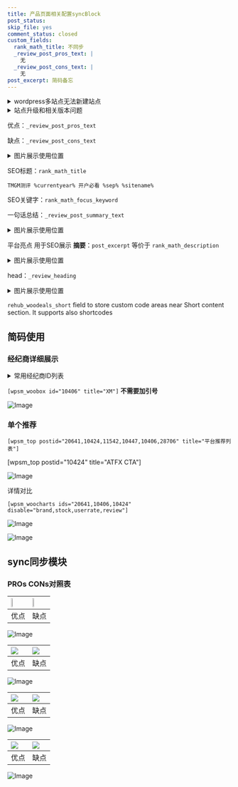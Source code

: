 ```yaml
---
title: 产品页面相关配置syncBlock
post_status: 
skip_file: yes
comment_status: closed
custom_fields:
  rank_math_title: 不同步
  _review_post_pros_text: |
    无
  _review_post_cons_text: |
    无
post_excerpt: 简码备忘
---
```

<details><summary>wordpress多站点无法新建站点</summary>

<li>和报错需要清理cookies一样的原因</li>
<li>wp-config.php里面<code>define( 'SUBDOMAIN_INSTALL', false );//子域名安装</code></li>
<li>新建子站点是用<code>define( 'SUBDOMAIN_INSTALL', true);//子域名安装</code> 完成以后，改成<code>false</code></li>
</details>

<details><summary>站点升级和相关版本问题</summary>

<p>wordpress：5.9.9
woocommerce：7.5.1
出现问题的地方：主题选项里面>><strong>Product layout >>compact style</strong></p>
<p>如何出现没有用过的字段 导致无法保存。先导出配置 然后进行修改，后面再次恢复即可。</p>
<p>出现部分字段无法显示时，需要返回默认布局后，对产品进行保存就好了。</p>
<p></p>
</details>

优点：`_review_post_pros_text`

缺点：`_review_post_cons_text`

<details><summary>图片展示使用位置</summary>

<img src="https://prod-files-secure.s3.us-west-2.amazonaws.com/39ed1227-6d7d-4570-be36-9ccd4a2c4241/f51d3d83-55d4-4bdf-9604-f37ec77ab556/Untitled.png?X-Amz-Algorithm=AWS4-HMAC-SHA256&X-Amz-Content-Sha256=UNSIGNED-PAYLOAD&X-Amz-Credential=ASIAZI2LB4664235KWKP%2F20250728%2Fus-west-2%2Fs3%2Faws4_request&X-Amz-Date=20250728T165521Z&X-Amz-Expires=3600&X-Amz-Security-Token=IQoJb3JpZ2luX2VjEGgaCXVzLXdlc3QtMiJGMEQCIDP9hgVJJvESngQ8KJ2lsTIWW9zAg5IRmMFWaiS%2BJY1vAiBUBTHRJx6QSTZ74essFSw%2BXmY90OzAHgFAPJwzaYefDSqIBAiQ%2F%2F%2F%2F%2F%2F%2F%2F%2F%2F8BEAAaDDYzNzQyMzE4MzgwNSIMC8IcgVmbjpuVFCvDKtwDZfX234dfxIW8Me7wLHI%2B3LLKvk%2BlntcI0KZbo4tWCBdmyQBBwaiDUm%2B5lAU7mkLr%2FFwXx7rti3n5pb4SzLMfm46%2BS6S%2Fl6LGnqFoAnaTUpfDKf6ZrVfGovJdIi3Nr5ZkNTtLdy3AluVAXYSagQJJvGdbgqqiWpbkUr2bglihgQTELcIR4FknbJQ5%2BGLJ4ZI36ZPwHZFfJU9tJ9rv%2FG8udJExdqYfvX6P1Iv1HTEVyzTGMMe%2F3k3nJSUZn6eqGBf7gBcG%2BPTVKbsOGrpSD3IAqskYa6JTJqJrgQQ0lHbYPRTAaMJpV551WiPHEjZuDhD4SChnX%2BDNm7NesVnpHfvP8TJgGVUzLEeNkJvbCcaXYVD0sQZ9HZ9XNLDqzIgAVi50ti71JI9FFLAkD9ZYAZIxtztYJbbd%2Bo6cxwoSVtfXfCvSYvguCqwmlAkcjFiTbs9%2Fi0LhY8sUGUSGR28hkCWfbKxI72PKrUSOsTgP31KTKw%2FcxXjpihwCakoAceehar9S5cZX65E6LkwcPUwYj3wFvDm%2F5dUxK5093gaLMJKBOamPV5XppWJndUl3YssGl%2BcFfuIgYQYtOiAioEn0z31y8RBH%2FHw5%2B79QSIYHa20mBpl5E23LViZ9Vmm0Ig8wramexAY6pgHCk%2BLWMerhWaP9cIULEBoZiABzP4yV1QPr24UTyXvpkKmCnKvz2MLX%2FOPXYZRe52Cy3Dc6xf8tcxmvUCcJLZPK47ce1H699MZFsvHfM8tqLgAWAfo5KJovQPamio0uiA3BulxbwhtwV8cnfP5aihShbr65bsOlBP483bm4oBhE%2B9uUGaw9moxwcrBwZWMxBRAD6%2B%2Bb7UG26K1x5UeqsffduA8Q28%2FA&X-Amz-Signature=86216d8799b64372b7c20c634f7c6eed8bf97057060380c6b143274b3b622f2b&X-Amz-SignedHeaders=host&x-amz-checksum-mode=ENABLED&x-id=GetObject" alt="Image">
</details>

SEO标题：`rank_math_title`

`TMGM测评 %currentyear% 开户必看 %sep% %sitename%`

SEO关键字：`rank_math_focus_keyword`

一句话总结：`_review_post_summary_text`

<details><summary>图片展示使用位置</summary>

<img src="https://prod-files-secure.s3.us-west-2.amazonaws.com/39ed1227-6d7d-4570-be36-9ccd4a2c4241/4b96a922-296c-4f4e-8630-d1c870cbce01/Untitled.png?X-Amz-Algorithm=AWS4-HMAC-SHA256&X-Amz-Content-Sha256=UNSIGNED-PAYLOAD&X-Amz-Credential=ASIAZI2LB466XJ7F2XAE%2F20250728%2Fus-west-2%2Fs3%2Faws4_request&X-Amz-Date=20250728T165522Z&X-Amz-Expires=3600&X-Amz-Security-Token=IQoJb3JpZ2luX2VjEGgaCXVzLXdlc3QtMiJHMEUCIQDMoq%2FSR8mUC5UpTSIcIQ5fGKu%2FuIYZd7TCv48No2fQNgIgNyWsb%2BRlHg0ZaFW4DKAEtwZ9UGvIyDEtwWfUqmubip0qiAQIkf%2F%2F%2F%2F%2F%2F%2F%2F%2F%2FARAAGgw2Mzc0MjMxODM4MDUiDHC%2FxfkNHJRKfaUIACrcA0JRdFI4el%2Byjz2NOSnUHKi4atXR0cN1mET6GBEPjUZ8M6xulNcdyrAdk5N4LCYBrDshDhSaV3hDzOyZiuzDXXSGtXISFW59f%2FP9asv52Objigl8j9k4yfQ0m7cYosSrPV4EW%2BplbAoTm8Da6vht373%2FU0K84Nm37dp%2B2YUmqGG0v6KXR6oyst2OUqTK397ZM8a%2F%2F2noLobD1rnkJwqxYQZT4OAe80snIP8obeo0aUtUjAYbHMEjTClRsQBlJzdH02JSIvQ7mZrHGo6JADCAyN1YglyPyExHnWY6QlK1TfdU9WTNyITL13rgCDJ2YMrQbU8Zw3trzcVz5POcl6ae8zLc79TUmmPK8KFVMB9IeuWLlSo1Ou%2FpVARWVfVag19K7hhzYRg%2BPuavEJ%2FfrSNhUl6qale44U9Ft7aWR%2BR9hFcMHmRlzc3Npc1ghb5a%2FrddXSFuzVMYjEcaFsHfLIWJ9q6lgwT8uE4hZRKQjAbbpY9uKsz%2BqrZoEbnLDv1YQWBAnZnqW%2BgM2Ik5Gl5GIMg7sTE972FJGUbcUrTwW3hQgBTAkaIzN4nlMhXV68LxAgG6D96reRx%2F2At7xdZ6BmGk47oH4TMN27357KsHhi4VwN6D4fqFqzeHKrao6YgrMPeznsQGOqUBiJhgCbMlte7vKIpzKKYcXzwyYD8llyLkAP%2FXQx7AFnq%2Bl9aQduskoON8qW9MnrbwMmTTeppL6t6Q9FGRuEa453PUTgVVY7PPbiE0E8H6gAeNHIxSD13qblrjimGrnrj77MLak4OjV61IU2kMNTJnYolfn69MUnoh6K65moyffiikBoGVRe19xRxPEjom6vy3DlxN0pHqLOGrMlNzyKHme5crrKnM&X-Amz-Signature=70035d6218751d3ba6049f3ed9b0f6b7429edbd6b9c1aecf12b3cdb8b2f76781&X-Amz-SignedHeaders=host&x-amz-checksum-mode=ENABLED&x-id=GetObject" alt="Image">
</details>

平台亮点 用于SEO展示 **摘要**：`post_excerpt`  等价于 `rank_math_description`

<details><summary>图片展示使用位置</summary>

<img src="https://prod-files-secure.s3.us-west-2.amazonaws.com/39ed1227-6d7d-4570-be36-9ccd4a2c4241/1ee11f63-b60a-4dfe-a7a7-d58ff23b5d88/Untitled.png?X-Amz-Algorithm=AWS4-HMAC-SHA256&X-Amz-Content-Sha256=UNSIGNED-PAYLOAD&X-Amz-Credential=ASIAZI2LB466YDSIC7XQ%2F20250728%2Fus-west-2%2Fs3%2Faws4_request&X-Amz-Date=20250728T165522Z&X-Amz-Expires=3600&X-Amz-Security-Token=IQoJb3JpZ2luX2VjEGcaCXVzLXdlc3QtMiJGMEQCIBfqASyH1IBJIJZBZlLf8IvHwWhlag%2F0Z1bxYDb1FvL6AiBvE%2B92j5FNZ6T9A6rHk5fzcLkoSHr4qbMU0J9%2B9m69myqIBAiQ%2F%2F%2F%2F%2F%2F%2F%2F%2F%2F8BEAAaDDYzNzQyMzE4MzgwNSIMIxzKIAlbYz9MUOBwKtwDszZCgir7nR7RuZxYcZ9dCC2NTdffcz4fYIAQEmDGC7LSWGu75%2Ffs1eUntyj6Tn%2BbWG4CvcwoJnmkWudlD90grpmR8SdQwslXOvn3V53x4UGWCIkC%2F1x0krWm1civ9FOYhqw%2FFO2wdMnilFLifs3EPAX1QKHWtVmGNIkPKr9sDLXYoZeHrmYbLhj1GIHeHohrvlz2C3e4hW0plX1LhwdEjKtwL1%2B6TvgymeSA7SOqYcos%2F3uOwQIEN6%2FP4rCJXyUEcC1FlxXrhv5BQ%2FpUQZAhC7nMDDtaLQR%2FXWzfoDWldtSoGxzNhg4kdOgzdjtey5Y3SX3zhEE3J%2BnN%2FZ6dbOMOvMRdFtNlHIz1%2BBEmtX8r5KFVH9aFqPCqy3IUqg3TthPS0oeitVe%2Bx92Shgigi4LU4oi5NzWi4Bscuvrtxd7qmErz1IMyeCyIpktzYnODKFCm%2F%2FowT%2FUitq%2FXjraHlrSI8HBshL3CKJSIuYEeukjzxp8A7Ut%2BIYjG%2F3tG1hklYe8CqX2S2k0Rz0JQo8Q40cQGb1E%2FZGTv7LiNmCa1dQr7NfUio6AB7ka6zLkNsRu1e6NXy3I2RLsF83bFP5n1Je6SQW0t1sgQ8wHDmSvH4G59d6Fxm6uwnMMu6t8FJ5YwiqmexAY6pgFZRmjQvViA5VUcyLF13A1LZMiB2lzr5OvkPHlB5GfCJGBM6zJ6UAvh0oPt6%2BkzxniGJRXqBDOhB6bKHGQDf0P2%2BGagND0k9l%2BPep3kBEco%2B5Gbh1ACsRrwItrhcqYq%2FO2qYofaD%2FKORGt02BkFwFs6VpMlb7XJVLMTSkHVuv5h0VnEUB7qnUGkdxQrKT4YekMog%2FuTJPP74PLX2rYoxkBzvb14s%2Buq&X-Amz-Signature=08a8d752014fcf2223130d6db53edab986a4f4cd8bcb09c1e9898eeb5d1f0e95&X-Amz-SignedHeaders=host&x-amz-checksum-mode=ENABLED&x-id=GetObject" alt="Image">
<img src="https://prod-files-secure.s3.us-west-2.amazonaws.com/39ed1227-6d7d-4570-be36-9ccd4a2c4241/ad4118b5-78d8-4fbe-801e-3b29b5d99c01/Untitled.png?X-Amz-Algorithm=AWS4-HMAC-SHA256&X-Amz-Content-Sha256=UNSIGNED-PAYLOAD&X-Amz-Credential=ASIAZI2LB466YDSIC7XQ%2F20250728%2Fus-west-2%2Fs3%2Faws4_request&X-Amz-Date=20250728T165522Z&X-Amz-Expires=3600&X-Amz-Security-Token=IQoJb3JpZ2luX2VjEGcaCXVzLXdlc3QtMiJGMEQCIBfqASyH1IBJIJZBZlLf8IvHwWhlag%2F0Z1bxYDb1FvL6AiBvE%2B92j5FNZ6T9A6rHk5fzcLkoSHr4qbMU0J9%2B9m69myqIBAiQ%2F%2F%2F%2F%2F%2F%2F%2F%2F%2F8BEAAaDDYzNzQyMzE4MzgwNSIMIxzKIAlbYz9MUOBwKtwDszZCgir7nR7RuZxYcZ9dCC2NTdffcz4fYIAQEmDGC7LSWGu75%2Ffs1eUntyj6Tn%2BbWG4CvcwoJnmkWudlD90grpmR8SdQwslXOvn3V53x4UGWCIkC%2F1x0krWm1civ9FOYhqw%2FFO2wdMnilFLifs3EPAX1QKHWtVmGNIkPKr9sDLXYoZeHrmYbLhj1GIHeHohrvlz2C3e4hW0plX1LhwdEjKtwL1%2B6TvgymeSA7SOqYcos%2F3uOwQIEN6%2FP4rCJXyUEcC1FlxXrhv5BQ%2FpUQZAhC7nMDDtaLQR%2FXWzfoDWldtSoGxzNhg4kdOgzdjtey5Y3SX3zhEE3J%2BnN%2FZ6dbOMOvMRdFtNlHIz1%2BBEmtX8r5KFVH9aFqPCqy3IUqg3TthPS0oeitVe%2Bx92Shgigi4LU4oi5NzWi4Bscuvrtxd7qmErz1IMyeCyIpktzYnODKFCm%2F%2FowT%2FUitq%2FXjraHlrSI8HBshL3CKJSIuYEeukjzxp8A7Ut%2BIYjG%2F3tG1hklYe8CqX2S2k0Rz0JQo8Q40cQGb1E%2FZGTv7LiNmCa1dQr7NfUio6AB7ka6zLkNsRu1e6NXy3I2RLsF83bFP5n1Je6SQW0t1sgQ8wHDmSvH4G59d6Fxm6uwnMMu6t8FJ5YwiqmexAY6pgFZRmjQvViA5VUcyLF13A1LZMiB2lzr5OvkPHlB5GfCJGBM6zJ6UAvh0oPt6%2BkzxniGJRXqBDOhB6bKHGQDf0P2%2BGagND0k9l%2BPep3kBEco%2B5Gbh1ACsRrwItrhcqYq%2FO2qYofaD%2FKORGt02BkFwFs6VpMlb7XJVLMTSkHVuv5h0VnEUB7qnUGkdxQrKT4YekMog%2FuTJPP74PLX2rYoxkBzvb14s%2Buq&X-Amz-Signature=5423d2d71ed8286ada6b63b22c4a91482c44731e6d9c321c83951023ebb114ee&X-Amz-SignedHeaders=host&x-amz-checksum-mode=ENABLED&x-id=GetObject" alt="Image">
<img src="https://prod-files-secure.s3.us-west-2.amazonaws.com/39ed1227-6d7d-4570-be36-9ccd4a2c4241/a38cf7c9-a79c-4b64-9e94-13589fe0758b/Untitled.png?X-Amz-Algorithm=AWS4-HMAC-SHA256&X-Amz-Content-Sha256=UNSIGNED-PAYLOAD&X-Amz-Credential=ASIAZI2LB466YDSIC7XQ%2F20250728%2Fus-west-2%2Fs3%2Faws4_request&X-Amz-Date=20250728T165522Z&X-Amz-Expires=3600&X-Amz-Security-Token=IQoJb3JpZ2luX2VjEGcaCXVzLXdlc3QtMiJGMEQCIBfqASyH1IBJIJZBZlLf8IvHwWhlag%2F0Z1bxYDb1FvL6AiBvE%2B92j5FNZ6T9A6rHk5fzcLkoSHr4qbMU0J9%2B9m69myqIBAiQ%2F%2F%2F%2F%2F%2F%2F%2F%2F%2F8BEAAaDDYzNzQyMzE4MzgwNSIMIxzKIAlbYz9MUOBwKtwDszZCgir7nR7RuZxYcZ9dCC2NTdffcz4fYIAQEmDGC7LSWGu75%2Ffs1eUntyj6Tn%2BbWG4CvcwoJnmkWudlD90grpmR8SdQwslXOvn3V53x4UGWCIkC%2F1x0krWm1civ9FOYhqw%2FFO2wdMnilFLifs3EPAX1QKHWtVmGNIkPKr9sDLXYoZeHrmYbLhj1GIHeHohrvlz2C3e4hW0plX1LhwdEjKtwL1%2B6TvgymeSA7SOqYcos%2F3uOwQIEN6%2FP4rCJXyUEcC1FlxXrhv5BQ%2FpUQZAhC7nMDDtaLQR%2FXWzfoDWldtSoGxzNhg4kdOgzdjtey5Y3SX3zhEE3J%2BnN%2FZ6dbOMOvMRdFtNlHIz1%2BBEmtX8r5KFVH9aFqPCqy3IUqg3TthPS0oeitVe%2Bx92Shgigi4LU4oi5NzWi4Bscuvrtxd7qmErz1IMyeCyIpktzYnODKFCm%2F%2FowT%2FUitq%2FXjraHlrSI8HBshL3CKJSIuYEeukjzxp8A7Ut%2BIYjG%2F3tG1hklYe8CqX2S2k0Rz0JQo8Q40cQGb1E%2FZGTv7LiNmCa1dQr7NfUio6AB7ka6zLkNsRu1e6NXy3I2RLsF83bFP5n1Je6SQW0t1sgQ8wHDmSvH4G59d6Fxm6uwnMMu6t8FJ5YwiqmexAY6pgFZRmjQvViA5VUcyLF13A1LZMiB2lzr5OvkPHlB5GfCJGBM6zJ6UAvh0oPt6%2BkzxniGJRXqBDOhB6bKHGQDf0P2%2BGagND0k9l%2BPep3kBEco%2B5Gbh1ACsRrwItrhcqYq%2FO2qYofaD%2FKORGt02BkFwFs6VpMlb7XJVLMTSkHVuv5h0VnEUB7qnUGkdxQrKT4YekMog%2FuTJPP74PLX2rYoxkBzvb14s%2Buq&X-Amz-Signature=af9559a51c2cf87577c178bd02c67f2447c0d74abda30557fdb2b8abf47ce380&X-Amz-SignedHeaders=host&x-amz-checksum-mode=ENABLED&x-id=GetObject" alt="Image">
<img src="https://prod-files-secure.s3.us-west-2.amazonaws.com/39ed1227-6d7d-4570-be36-9ccd4a2c4241/7da6fc1e-d2ac-42ae-8c75-cb5749aa18f6/Untitled.png?X-Amz-Algorithm=AWS4-HMAC-SHA256&X-Amz-Content-Sha256=UNSIGNED-PAYLOAD&X-Amz-Credential=ASIAZI2LB466YDSIC7XQ%2F20250728%2Fus-west-2%2Fs3%2Faws4_request&X-Amz-Date=20250728T165522Z&X-Amz-Expires=3600&X-Amz-Security-Token=IQoJb3JpZ2luX2VjEGcaCXVzLXdlc3QtMiJGMEQCIBfqASyH1IBJIJZBZlLf8IvHwWhlag%2F0Z1bxYDb1FvL6AiBvE%2B92j5FNZ6T9A6rHk5fzcLkoSHr4qbMU0J9%2B9m69myqIBAiQ%2F%2F%2F%2F%2F%2F%2F%2F%2F%2F8BEAAaDDYzNzQyMzE4MzgwNSIMIxzKIAlbYz9MUOBwKtwDszZCgir7nR7RuZxYcZ9dCC2NTdffcz4fYIAQEmDGC7LSWGu75%2Ffs1eUntyj6Tn%2BbWG4CvcwoJnmkWudlD90grpmR8SdQwslXOvn3V53x4UGWCIkC%2F1x0krWm1civ9FOYhqw%2FFO2wdMnilFLifs3EPAX1QKHWtVmGNIkPKr9sDLXYoZeHrmYbLhj1GIHeHohrvlz2C3e4hW0plX1LhwdEjKtwL1%2B6TvgymeSA7SOqYcos%2F3uOwQIEN6%2FP4rCJXyUEcC1FlxXrhv5BQ%2FpUQZAhC7nMDDtaLQR%2FXWzfoDWldtSoGxzNhg4kdOgzdjtey5Y3SX3zhEE3J%2BnN%2FZ6dbOMOvMRdFtNlHIz1%2BBEmtX8r5KFVH9aFqPCqy3IUqg3TthPS0oeitVe%2Bx92Shgigi4LU4oi5NzWi4Bscuvrtxd7qmErz1IMyeCyIpktzYnODKFCm%2F%2FowT%2FUitq%2FXjraHlrSI8HBshL3CKJSIuYEeukjzxp8A7Ut%2BIYjG%2F3tG1hklYe8CqX2S2k0Rz0JQo8Q40cQGb1E%2FZGTv7LiNmCa1dQr7NfUio6AB7ka6zLkNsRu1e6NXy3I2RLsF83bFP5n1Je6SQW0t1sgQ8wHDmSvH4G59d6Fxm6uwnMMu6t8FJ5YwiqmexAY6pgFZRmjQvViA5VUcyLF13A1LZMiB2lzr5OvkPHlB5GfCJGBM6zJ6UAvh0oPt6%2BkzxniGJRXqBDOhB6bKHGQDf0P2%2BGagND0k9l%2BPep3kBEco%2B5Gbh1ACsRrwItrhcqYq%2FO2qYofaD%2FKORGt02BkFwFs6VpMlb7XJVLMTSkHVuv5h0VnEUB7qnUGkdxQrKT4YekMog%2FuTJPP74PLX2rYoxkBzvb14s%2Buq&X-Amz-Signature=923cfb3882d7a73733c099a317a5c29919164d23cdbeaf5f1cf68929c698de5f&X-Amz-SignedHeaders=host&x-amz-checksum-mode=ENABLED&x-id=GetObject" alt="Image">
<img src="https://prod-files-secure.s3.us-west-2.amazonaws.com/39ed1227-6d7d-4570-be36-9ccd4a2c4241/7e97f40a-eaee-47f5-b2f9-475f96808fa7/Untitled.png?X-Amz-Algorithm=AWS4-HMAC-SHA256&X-Amz-Content-Sha256=UNSIGNED-PAYLOAD&X-Amz-Credential=ASIAZI2LB466YDSIC7XQ%2F20250728%2Fus-west-2%2Fs3%2Faws4_request&X-Amz-Date=20250728T165522Z&X-Amz-Expires=3600&X-Amz-Security-Token=IQoJb3JpZ2luX2VjEGcaCXVzLXdlc3QtMiJGMEQCIBfqASyH1IBJIJZBZlLf8IvHwWhlag%2F0Z1bxYDb1FvL6AiBvE%2B92j5FNZ6T9A6rHk5fzcLkoSHr4qbMU0J9%2B9m69myqIBAiQ%2F%2F%2F%2F%2F%2F%2F%2F%2F%2F8BEAAaDDYzNzQyMzE4MzgwNSIMIxzKIAlbYz9MUOBwKtwDszZCgir7nR7RuZxYcZ9dCC2NTdffcz4fYIAQEmDGC7LSWGu75%2Ffs1eUntyj6Tn%2BbWG4CvcwoJnmkWudlD90grpmR8SdQwslXOvn3V53x4UGWCIkC%2F1x0krWm1civ9FOYhqw%2FFO2wdMnilFLifs3EPAX1QKHWtVmGNIkPKr9sDLXYoZeHrmYbLhj1GIHeHohrvlz2C3e4hW0plX1LhwdEjKtwL1%2B6TvgymeSA7SOqYcos%2F3uOwQIEN6%2FP4rCJXyUEcC1FlxXrhv5BQ%2FpUQZAhC7nMDDtaLQR%2FXWzfoDWldtSoGxzNhg4kdOgzdjtey5Y3SX3zhEE3J%2BnN%2FZ6dbOMOvMRdFtNlHIz1%2BBEmtX8r5KFVH9aFqPCqy3IUqg3TthPS0oeitVe%2Bx92Shgigi4LU4oi5NzWi4Bscuvrtxd7qmErz1IMyeCyIpktzYnODKFCm%2F%2FowT%2FUitq%2FXjraHlrSI8HBshL3CKJSIuYEeukjzxp8A7Ut%2BIYjG%2F3tG1hklYe8CqX2S2k0Rz0JQo8Q40cQGb1E%2FZGTv7LiNmCa1dQr7NfUio6AB7ka6zLkNsRu1e6NXy3I2RLsF83bFP5n1Je6SQW0t1sgQ8wHDmSvH4G59d6Fxm6uwnMMu6t8FJ5YwiqmexAY6pgFZRmjQvViA5VUcyLF13A1LZMiB2lzr5OvkPHlB5GfCJGBM6zJ6UAvh0oPt6%2BkzxniGJRXqBDOhB6bKHGQDf0P2%2BGagND0k9l%2BPep3kBEco%2B5Gbh1ACsRrwItrhcqYq%2FO2qYofaD%2FKORGt02BkFwFs6VpMlb7XJVLMTSkHVuv5h0VnEUB7qnUGkdxQrKT4YekMog%2FuTJPP74PLX2rYoxkBzvb14s%2Buq&X-Amz-Signature=4676c6c853535564e8deef9ab9d07153bf21db6de243bebea8a2424c8a5fd666&X-Amz-SignedHeaders=host&x-amz-checksum-mode=ENABLED&x-id=GetObject" alt="Image">
</details>

head：`_review_heading`

<details><summary>图片展示使用位置</summary>

<img src="https://prod-files-secure.s3.us-west-2.amazonaws.com/39ed1227-6d7d-4570-be36-9ccd4a2c4241/3a4650ad-9887-415c-889a-edd51fa54f27/Untitled.png?X-Amz-Algorithm=AWS4-HMAC-SHA256&X-Amz-Content-Sha256=UNSIGNED-PAYLOAD&X-Amz-Credential=ASIAZI2LB466QF5MAVW4%2F20250728%2Fus-west-2%2Fs3%2Faws4_request&X-Amz-Date=20250728T165522Z&X-Amz-Expires=3600&X-Amz-Security-Token=IQoJb3JpZ2luX2VjEGgaCXVzLXdlc3QtMiJHMEUCIQC%2BvL7NazjY3lPFHwAkB6vlZsJsAj7WOfDFPHlKvoo75wIgVbTwXEV0d%2Bn%2FQc%2FKc4zwmPan82cG9bw%2FhctjEkynkfwqiAQIkf%2F%2F%2F%2F%2F%2F%2F%2F%2F%2FARAAGgw2Mzc0MjMxODM4MDUiDKgOk2VdYajT8CxHFircAyG3uDUShj7K4TGGPxhyU4WydRXihP5BfC0zrYWz3dTzSK3HRd29Ba46wF5YtBmI7rhEmJywgHqtrT18UD9dNPoyI6zxhbiRxaGzowDljh9SSUjvE64OaxupVDZDzXWAReEHhOJiZ%2BeHd57uGgfXK5xwydhvE5wRGFEApy1Nhb2sExpBzsE8uTeus0lLGa4QrREdRnana2q%2BpPAb5PQnCDIVTmA1PDio%2BMPgRVvo%2F%2BI2oKecxGEIPOkyJxfnY4gCUGBux9UPV4zXlEJWxdJYtYginPpl1XPr23kHTFfc4tArHSrouj38tTmWYILuqkcbrCVGdZi6qFX33NwEI37Sq3JlM%2F0CvWZjf6nfPDdiRzkbdhXC9Swi4MzOTp8hoaKRjhtHvC%2BqS4VBJUCfG43VWS7oapcy9DNp82%2BpLh4Pi667EWN9fJx%2BkutGtmfSIsiUWTIC9uuSv%2B0E55R4vuaPMMlP%2B%2FgQIXCzzzachSjkzlWXtdnncesl%2FXManwlp3TIks7w96eFnV4gmePCUhfnl80Zz1qKLVHfezf%2FAXBmUHv%2FoA%2BGJai4N2h8PUDRieOaRuQE%2BnZ1eu5ZAdoPGgiqYwoofqL%2Bks%2BTxgJcy5odJzMe7R174vOm1ralMbMi%2BMIS5nsQGOqUB%2BYbdd98XoxAS6S%2B%2FPHpLaXJnIC3Qa4XdtZE%2BUgXD7%2BbsulwGaBUWVV3wj9uzUa3hlh9GUZGt%2FXSZFqOd01IOJITr2ctROK2RRmSB7loIZdPzunJv0TPCu0aO%2BEYe%2Bu5tIPplw%2F5o3RmzWTm73o9mwt52tlJ8eW9zVhfPxMuqA7qLEAPwUwJtA%2Bdw%2FrPQpWWOC3%2BiR8ctXi1eZg2Nt6Y4pg7kLAWW&X-Amz-Signature=abc3a82ffd9c912f4dcde1fe510afd72fa24b012ae692139898492ed0a79b0da&X-Amz-SignedHeaders=host&x-amz-checksum-mode=ENABLED&x-id=GetObject" alt="Image">
</details>

`rehub_woodeals_short`	field to store custom code areas near Short content section. It supports also shortcodes



## 简码使用

### 经纪商详细展示

<details><summary>常用经纪商ID列表</summary>

<pre><code class="php">嘉盛 ===> 20641  [wpsm_woobox id="20641" title="嘉盛"]
易信easymarkets ===> 11542  [wpsm_woobox id="11542" title="易信easymarkets"]
ATFX外汇 ===> 10424  [wpsm_woobox id="10424" title="ATFX"]
XM ===> 10406  [wpsm_woobox id="10406" title="XM"]
TMGM ===> 29622  [wpsm_woobox id="29622" title="TMGM"]
HYCM ===> 10447  [wpsm_woobox id="10447" title="HYCM"]
fpmarkets澳福外汇 ===> 20639  [wpsm_woobox id="20639" title="fpmarkets澳福外汇"]</code></pre>
</details>

`[wpsm_woobox id="10406" title="XM"]` **不需要加引号**

![Image](https://prod-files-secure.s3.us-west-2.amazonaws.com/39ed1227-6d7d-4570-be36-9ccd4a2c4241/4f898f9d-0fa7-4e43-acd3-ac6bc7be575a/Untitled.png?X-Amz-Algorithm=AWS4-HMAC-SHA256&X-Amz-Content-Sha256=UNSIGNED-PAYLOAD&X-Amz-Credential=ASIAZI2LB4665TGOU5K2%2F20250728%2Fus-west-2%2Fs3%2Faws4_request&X-Amz-Date=20250728T165520Z&X-Amz-Expires=3600&X-Amz-Security-Token=IQoJb3JpZ2luX2VjEGcaCXVzLXdlc3QtMiJHMEUCIGGpCHzyXyB4IBuHYYYNzTOeEHHvUsB5nqjfcnRZMJySAiEAoOaSPU2RlLDzPeeJMdgRHaQV1VXql86m4rzbHtEi26wqiAQIkP%2F%2F%2F%2F%2F%2F%2F%2F%2F%2FARAAGgw2Mzc0MjMxODM4MDUiDCIAHVVuTtUEgKRglyrcAxp%2FtRi%2B00BvSsxwGrsr%2FwDSV5xGg4lLf4bT%2FaNVC2dCeVtbX8y2L4YQAuaYVoZbu2d7U0W5YXKs9VJfS2utMHmE8HwdzclAYDDxU5sfO5KCUo0aMsmafjm11Mgy2kwwp7rB0SIUZu0LrzuwOvIGmE%2FEDuvTW5oiyL4zBf4leP2CFbGMb8JNTQqyxPNhVmZIuXnUXIrybXA6oTJdA0M6aBJ7q3LEmWc5LK%2BpWNUzoniFoiInxDHfZPUw6W%2BubXoUBdYyYRWKSkMc%2FqG1YKnhQJpJP7ZYaNN6Oap4m5feFOgYyiZey%2FOVIGCHoIQKxZvaZPlEzt1iIMAJXmBlCR9DqRuJ5T3HTiWtG2QfNo5jGxXIufPMGAAwAO9UMZ%2BbbU%2FGxVETRjK0qi5JjBitr8%2FUSjSD4QE3OBZq52ntp4kw3%2BYF0o5ps7t8bQZhA39l6X0yEK1zPeVtUJ%2FqGL0Wg2G9rj2ePe0H%2BeCknOtFf%2Fj7dl%2BgzZcufh8v%2BuUfb7ovDtlQED0u9jiJ%2FRTeli3tOchAYDioh4lkDQnhv86zct5souBUMHUik%2FJHObg%2BeA8l0%2BOpa6eZvir5BZAVgaZyLeIr%2FoLWsuV6xAQY6%2FtqwVxnQo%2FpPujX8JDJQIqIPfYTMImpnsQGOqUBIAgUpO9gb9ffhFXRKmzj8RSMS5C7PEAn%2FM38M2yjZlw6s9eOU3a57T4vRUcExt80K0rI%2BEI4Kc2FnnFOsWpJnWbQ7NxSGaAeogzzeCdPtTHNs9xmKE%2FIikp3nl1ar1htGEaj3%2BonY3XRJqfpkSyLd%2B9ZvgA%2BfMtlxOV7lfzZHfH4%2ByUZKOLL%2BlciF%2F%2B0%2B8ix4PSter6TsKXT7LeQIuG%2F%2F7m7eUSP&X-Amz-Signature=774848a05fa614374e35b2c322d18c7724a5806ee3a2ff51f1d00ef370b4e41d&X-Amz-SignedHeaders=host&x-amz-checksum-mode=ENABLED&x-id=GetObject)

### 单个推荐
`[wpsm_top postid="20641,10424,11542,10447,10406,28706" title="平台推荐列表"]`

[wpsm_top postid="10424" title="ATFX CTA"]

![Image](https://prod-files-secure.s3.us-west-2.amazonaws.com/39ed1227-6d7d-4570-be36-9ccd4a2c4241/5ac620dc-51a8-48b6-b55d-91f47299193c/Untitled.png?X-Amz-Algorithm=AWS4-HMAC-SHA256&X-Amz-Content-Sha256=UNSIGNED-PAYLOAD&X-Amz-Credential=ASIAZI2LB4665TGOU5K2%2F20250728%2Fus-west-2%2Fs3%2Faws4_request&X-Amz-Date=20250728T165520Z&X-Amz-Expires=3600&X-Amz-Security-Token=IQoJb3JpZ2luX2VjEGcaCXVzLXdlc3QtMiJHMEUCIGGpCHzyXyB4IBuHYYYNzTOeEHHvUsB5nqjfcnRZMJySAiEAoOaSPU2RlLDzPeeJMdgRHaQV1VXql86m4rzbHtEi26wqiAQIkP%2F%2F%2F%2F%2F%2F%2F%2F%2F%2FARAAGgw2Mzc0MjMxODM4MDUiDCIAHVVuTtUEgKRglyrcAxp%2FtRi%2B00BvSsxwGrsr%2FwDSV5xGg4lLf4bT%2FaNVC2dCeVtbX8y2L4YQAuaYVoZbu2d7U0W5YXKs9VJfS2utMHmE8HwdzclAYDDxU5sfO5KCUo0aMsmafjm11Mgy2kwwp7rB0SIUZu0LrzuwOvIGmE%2FEDuvTW5oiyL4zBf4leP2CFbGMb8JNTQqyxPNhVmZIuXnUXIrybXA6oTJdA0M6aBJ7q3LEmWc5LK%2BpWNUzoniFoiInxDHfZPUw6W%2BubXoUBdYyYRWKSkMc%2FqG1YKnhQJpJP7ZYaNN6Oap4m5feFOgYyiZey%2FOVIGCHoIQKxZvaZPlEzt1iIMAJXmBlCR9DqRuJ5T3HTiWtG2QfNo5jGxXIufPMGAAwAO9UMZ%2BbbU%2FGxVETRjK0qi5JjBitr8%2FUSjSD4QE3OBZq52ntp4kw3%2BYF0o5ps7t8bQZhA39l6X0yEK1zPeVtUJ%2FqGL0Wg2G9rj2ePe0H%2BeCknOtFf%2Fj7dl%2BgzZcufh8v%2BuUfb7ovDtlQED0u9jiJ%2FRTeli3tOchAYDioh4lkDQnhv86zct5souBUMHUik%2FJHObg%2BeA8l0%2BOpa6eZvir5BZAVgaZyLeIr%2FoLWsuV6xAQY6%2FtqwVxnQo%2FpPujX8JDJQIqIPfYTMImpnsQGOqUBIAgUpO9gb9ffhFXRKmzj8RSMS5C7PEAn%2FM38M2yjZlw6s9eOU3a57T4vRUcExt80K0rI%2BEI4Kc2FnnFOsWpJnWbQ7NxSGaAeogzzeCdPtTHNs9xmKE%2FIikp3nl1ar1htGEaj3%2BonY3XRJqfpkSyLd%2B9ZvgA%2BfMtlxOV7lfzZHfH4%2ByUZKOLL%2BlciF%2F%2B0%2B8ix4PSter6TsKXT7LeQIuG%2F%2F7m7eUSP&X-Amz-Signature=97475f96e27f57ba9199ee1f846aebc34d495cbd26e0c29ef8e35a71db4baf99&X-Amz-SignedHeaders=host&x-amz-checksum-mode=ENABLED&x-id=GetObject)

详情对比

`[wpsm_woocharts ids="20641,10406,10424" disable="brand,stock,userrate,review"]`

![Image](https://prod-files-secure.s3.us-west-2.amazonaws.com/39ed1227-6d7d-4570-be36-9ccd4a2c4241/bf3ba45f-b9f3-4295-8aef-b4a495fd25f4/Untitled.png?X-Amz-Algorithm=AWS4-HMAC-SHA256&X-Amz-Content-Sha256=UNSIGNED-PAYLOAD&X-Amz-Credential=ASIAZI2LB4665TGOU5K2%2F20250728%2Fus-west-2%2Fs3%2Faws4_request&X-Amz-Date=20250728T165520Z&X-Amz-Expires=3600&X-Amz-Security-Token=IQoJb3JpZ2luX2VjEGcaCXVzLXdlc3QtMiJHMEUCIGGpCHzyXyB4IBuHYYYNzTOeEHHvUsB5nqjfcnRZMJySAiEAoOaSPU2RlLDzPeeJMdgRHaQV1VXql86m4rzbHtEi26wqiAQIkP%2F%2F%2F%2F%2F%2F%2F%2F%2F%2FARAAGgw2Mzc0MjMxODM4MDUiDCIAHVVuTtUEgKRglyrcAxp%2FtRi%2B00BvSsxwGrsr%2FwDSV5xGg4lLf4bT%2FaNVC2dCeVtbX8y2L4YQAuaYVoZbu2d7U0W5YXKs9VJfS2utMHmE8HwdzclAYDDxU5sfO5KCUo0aMsmafjm11Mgy2kwwp7rB0SIUZu0LrzuwOvIGmE%2FEDuvTW5oiyL4zBf4leP2CFbGMb8JNTQqyxPNhVmZIuXnUXIrybXA6oTJdA0M6aBJ7q3LEmWc5LK%2BpWNUzoniFoiInxDHfZPUw6W%2BubXoUBdYyYRWKSkMc%2FqG1YKnhQJpJP7ZYaNN6Oap4m5feFOgYyiZey%2FOVIGCHoIQKxZvaZPlEzt1iIMAJXmBlCR9DqRuJ5T3HTiWtG2QfNo5jGxXIufPMGAAwAO9UMZ%2BbbU%2FGxVETRjK0qi5JjBitr8%2FUSjSD4QE3OBZq52ntp4kw3%2BYF0o5ps7t8bQZhA39l6X0yEK1zPeVtUJ%2FqGL0Wg2G9rj2ePe0H%2BeCknOtFf%2Fj7dl%2BgzZcufh8v%2BuUfb7ovDtlQED0u9jiJ%2FRTeli3tOchAYDioh4lkDQnhv86zct5souBUMHUik%2FJHObg%2BeA8l0%2BOpa6eZvir5BZAVgaZyLeIr%2FoLWsuV6xAQY6%2FtqwVxnQo%2FpPujX8JDJQIqIPfYTMImpnsQGOqUBIAgUpO9gb9ffhFXRKmzj8RSMS5C7PEAn%2FM38M2yjZlw6s9eOU3a57T4vRUcExt80K0rI%2BEI4Kc2FnnFOsWpJnWbQ7NxSGaAeogzzeCdPtTHNs9xmKE%2FIikp3nl1ar1htGEaj3%2BonY3XRJqfpkSyLd%2B9ZvgA%2BfMtlxOV7lfzZHfH4%2ByUZKOLL%2BlciF%2F%2B0%2B8ix4PSter6TsKXT7LeQIuG%2F%2F7m7eUSP&X-Amz-Signature=3a11466b8e6f394e3134f76960a30f5a193299e7254a41deb3b58a19555cf80c&X-Amz-SignedHeaders=host&x-amz-checksum-mode=ENABLED&x-id=GetObject)

![Image](https://prod-files-secure.s3.us-west-2.amazonaws.com/39ed1227-6d7d-4570-be36-9ccd4a2c4241/30bc56ef-f383-4b48-9768-2ebc9e436ec0/Untitled.png?X-Amz-Algorithm=AWS4-HMAC-SHA256&X-Amz-Content-Sha256=UNSIGNED-PAYLOAD&X-Amz-Credential=ASIAZI2LB4665TGOU5K2%2F20250728%2Fus-west-2%2Fs3%2Faws4_request&X-Amz-Date=20250728T165520Z&X-Amz-Expires=3600&X-Amz-Security-Token=IQoJb3JpZ2luX2VjEGcaCXVzLXdlc3QtMiJHMEUCIGGpCHzyXyB4IBuHYYYNzTOeEHHvUsB5nqjfcnRZMJySAiEAoOaSPU2RlLDzPeeJMdgRHaQV1VXql86m4rzbHtEi26wqiAQIkP%2F%2F%2F%2F%2F%2F%2F%2F%2F%2FARAAGgw2Mzc0MjMxODM4MDUiDCIAHVVuTtUEgKRglyrcAxp%2FtRi%2B00BvSsxwGrsr%2FwDSV5xGg4lLf4bT%2FaNVC2dCeVtbX8y2L4YQAuaYVoZbu2d7U0W5YXKs9VJfS2utMHmE8HwdzclAYDDxU5sfO5KCUo0aMsmafjm11Mgy2kwwp7rB0SIUZu0LrzuwOvIGmE%2FEDuvTW5oiyL4zBf4leP2CFbGMb8JNTQqyxPNhVmZIuXnUXIrybXA6oTJdA0M6aBJ7q3LEmWc5LK%2BpWNUzoniFoiInxDHfZPUw6W%2BubXoUBdYyYRWKSkMc%2FqG1YKnhQJpJP7ZYaNN6Oap4m5feFOgYyiZey%2FOVIGCHoIQKxZvaZPlEzt1iIMAJXmBlCR9DqRuJ5T3HTiWtG2QfNo5jGxXIufPMGAAwAO9UMZ%2BbbU%2FGxVETRjK0qi5JjBitr8%2FUSjSD4QE3OBZq52ntp4kw3%2BYF0o5ps7t8bQZhA39l6X0yEK1zPeVtUJ%2FqGL0Wg2G9rj2ePe0H%2BeCknOtFf%2Fj7dl%2BgzZcufh8v%2BuUfb7ovDtlQED0u9jiJ%2FRTeli3tOchAYDioh4lkDQnhv86zct5souBUMHUik%2FJHObg%2BeA8l0%2BOpa6eZvir5BZAVgaZyLeIr%2FoLWsuV6xAQY6%2FtqwVxnQo%2FpPujX8JDJQIqIPfYTMImpnsQGOqUBIAgUpO9gb9ffhFXRKmzj8RSMS5C7PEAn%2FM38M2yjZlw6s9eOU3a57T4vRUcExt80K0rI%2BEI4Kc2FnnFOsWpJnWbQ7NxSGaAeogzzeCdPtTHNs9xmKE%2FIikp3nl1ar1htGEaj3%2BonY3XRJqfpkSyLd%2B9ZvgA%2BfMtlxOV7lfzZHfH4%2ByUZKOLL%2BlciF%2F%2B0%2B8ix4PSter6TsKXT7LeQIuG%2F%2F7m7eUSP&X-Amz-Signature=e119d41cade8b8c94e1785407b9e37d9a2c0a4404992c04638d712ff44af4165&X-Amz-SignedHeaders=host&x-amz-checksum-mode=ENABLED&x-id=GetObject)

## sync同步模块

### PROs CONs对照表

| <img src="https://cdn.ifttt.fun/gh/jarlin8/OSS@main/icons/customize/pros.svg" height="auto" width="37.3%"> | <img src="https://cdn.ifttt.fun/gh/jarlin8/OSS@main/icons/customize/cons.svg" height="auto" width="28.8%"> |
| :--- | :--- |
| 优点 | 缺点 |

![Image](https://prod-files-secure.s3.us-west-2.amazonaws.com/39ed1227-6d7d-4570-be36-9ccd4a2c4241/8742b755-dfb5-4004-9a5f-d6e561664bd8/Untitled.png?X-Amz-Algorithm=AWS4-HMAC-SHA256&X-Amz-Content-Sha256=UNSIGNED-PAYLOAD&X-Amz-Credential=ASIAZI2LB4665TGOU5K2%2F20250728%2Fus-west-2%2Fs3%2Faws4_request&X-Amz-Date=20250728T165520Z&X-Amz-Expires=3600&X-Amz-Security-Token=IQoJb3JpZ2luX2VjEGcaCXVzLXdlc3QtMiJHMEUCIGGpCHzyXyB4IBuHYYYNzTOeEHHvUsB5nqjfcnRZMJySAiEAoOaSPU2RlLDzPeeJMdgRHaQV1VXql86m4rzbHtEi26wqiAQIkP%2F%2F%2F%2F%2F%2F%2F%2F%2F%2FARAAGgw2Mzc0MjMxODM4MDUiDCIAHVVuTtUEgKRglyrcAxp%2FtRi%2B00BvSsxwGrsr%2FwDSV5xGg4lLf4bT%2FaNVC2dCeVtbX8y2L4YQAuaYVoZbu2d7U0W5YXKs9VJfS2utMHmE8HwdzclAYDDxU5sfO5KCUo0aMsmafjm11Mgy2kwwp7rB0SIUZu0LrzuwOvIGmE%2FEDuvTW5oiyL4zBf4leP2CFbGMb8JNTQqyxPNhVmZIuXnUXIrybXA6oTJdA0M6aBJ7q3LEmWc5LK%2BpWNUzoniFoiInxDHfZPUw6W%2BubXoUBdYyYRWKSkMc%2FqG1YKnhQJpJP7ZYaNN6Oap4m5feFOgYyiZey%2FOVIGCHoIQKxZvaZPlEzt1iIMAJXmBlCR9DqRuJ5T3HTiWtG2QfNo5jGxXIufPMGAAwAO9UMZ%2BbbU%2FGxVETRjK0qi5JjBitr8%2FUSjSD4QE3OBZq52ntp4kw3%2BYF0o5ps7t8bQZhA39l6X0yEK1zPeVtUJ%2FqGL0Wg2G9rj2ePe0H%2BeCknOtFf%2Fj7dl%2BgzZcufh8v%2BuUfb7ovDtlQED0u9jiJ%2FRTeli3tOchAYDioh4lkDQnhv86zct5souBUMHUik%2FJHObg%2BeA8l0%2BOpa6eZvir5BZAVgaZyLeIr%2FoLWsuV6xAQY6%2FtqwVxnQo%2FpPujX8JDJQIqIPfYTMImpnsQGOqUBIAgUpO9gb9ffhFXRKmzj8RSMS5C7PEAn%2FM38M2yjZlw6s9eOU3a57T4vRUcExt80K0rI%2BEI4Kc2FnnFOsWpJnWbQ7NxSGaAeogzzeCdPtTHNs9xmKE%2FIikp3nl1ar1htGEaj3%2BonY3XRJqfpkSyLd%2B9ZvgA%2BfMtlxOV7lfzZHfH4%2ByUZKOLL%2BlciF%2F%2B0%2B8ix4PSter6TsKXT7LeQIuG%2F%2F7m7eUSP&X-Amz-Signature=a8c0f865bfe7dff5afb0fb15c83fd6d41511451796c3fbd5717ea418934edfce&X-Amz-SignedHeaders=host&x-amz-checksum-mode=ENABLED&x-id=GetObject)

| <img src="https://cdn.ifttt.fun/gh/jarlin8/OSS@main/icons/customize/pros1.svg" height="auto"> | <img src="https://cdn.ifttt.fun/gh/jarlin8/OSS@main/icons/customize/cons1.svg" height="auto"> |
| :--- | :--- |
| 优点 | 缺点 |

![Image](https://prod-files-secure.s3.us-west-2.amazonaws.com/39ed1227-6d7d-4570-be36-9ccd4a2c4241/806358f8-c9c4-4e17-bb35-c6c76a5397a5/Untitled.png?X-Amz-Algorithm=AWS4-HMAC-SHA256&X-Amz-Content-Sha256=UNSIGNED-PAYLOAD&X-Amz-Credential=ASIAZI2LB4665TGOU5K2%2F20250728%2Fus-west-2%2Fs3%2Faws4_request&X-Amz-Date=20250728T165520Z&X-Amz-Expires=3600&X-Amz-Security-Token=IQoJb3JpZ2luX2VjEGcaCXVzLXdlc3QtMiJHMEUCIGGpCHzyXyB4IBuHYYYNzTOeEHHvUsB5nqjfcnRZMJySAiEAoOaSPU2RlLDzPeeJMdgRHaQV1VXql86m4rzbHtEi26wqiAQIkP%2F%2F%2F%2F%2F%2F%2F%2F%2F%2FARAAGgw2Mzc0MjMxODM4MDUiDCIAHVVuTtUEgKRglyrcAxp%2FtRi%2B00BvSsxwGrsr%2FwDSV5xGg4lLf4bT%2FaNVC2dCeVtbX8y2L4YQAuaYVoZbu2d7U0W5YXKs9VJfS2utMHmE8HwdzclAYDDxU5sfO5KCUo0aMsmafjm11Mgy2kwwp7rB0SIUZu0LrzuwOvIGmE%2FEDuvTW5oiyL4zBf4leP2CFbGMb8JNTQqyxPNhVmZIuXnUXIrybXA6oTJdA0M6aBJ7q3LEmWc5LK%2BpWNUzoniFoiInxDHfZPUw6W%2BubXoUBdYyYRWKSkMc%2FqG1YKnhQJpJP7ZYaNN6Oap4m5feFOgYyiZey%2FOVIGCHoIQKxZvaZPlEzt1iIMAJXmBlCR9DqRuJ5T3HTiWtG2QfNo5jGxXIufPMGAAwAO9UMZ%2BbbU%2FGxVETRjK0qi5JjBitr8%2FUSjSD4QE3OBZq52ntp4kw3%2BYF0o5ps7t8bQZhA39l6X0yEK1zPeVtUJ%2FqGL0Wg2G9rj2ePe0H%2BeCknOtFf%2Fj7dl%2BgzZcufh8v%2BuUfb7ovDtlQED0u9jiJ%2FRTeli3tOchAYDioh4lkDQnhv86zct5souBUMHUik%2FJHObg%2BeA8l0%2BOpa6eZvir5BZAVgaZyLeIr%2FoLWsuV6xAQY6%2FtqwVxnQo%2FpPujX8JDJQIqIPfYTMImpnsQGOqUBIAgUpO9gb9ffhFXRKmzj8RSMS5C7PEAn%2FM38M2yjZlw6s9eOU3a57T4vRUcExt80K0rI%2BEI4Kc2FnnFOsWpJnWbQ7NxSGaAeogzzeCdPtTHNs9xmKE%2FIikp3nl1ar1htGEaj3%2BonY3XRJqfpkSyLd%2B9ZvgA%2BfMtlxOV7lfzZHfH4%2ByUZKOLL%2BlciF%2F%2B0%2B8ix4PSter6TsKXT7LeQIuG%2F%2F7m7eUSP&X-Amz-Signature=3f0e69c3da2ab68aaf986919ac332ef356b164b75e5bd221d62a59bc58922e74&X-Amz-SignedHeaders=host&x-amz-checksum-mode=ENABLED&x-id=GetObject)

| <img src="https://cdn.ifttt.fun/gh/jarlin8/OSS@main/icons/customize/pros2.svg" height="auto"> | <img src="https://cdn.ifttt.fun/gh/jarlin8/OSS@main/icons/customize/cons2.svg" height="auto"> |
| :--- | :--- |
| 优点 | 缺点 |

![Image](https://prod-files-secure.s3.us-west-2.amazonaws.com/39ed1227-6d7d-4570-be36-9ccd4a2c4241/a9245ec9-70dd-4005-b534-0d54315fc5f3/Untitled.png?X-Amz-Algorithm=AWS4-HMAC-SHA256&X-Amz-Content-Sha256=UNSIGNED-PAYLOAD&X-Amz-Credential=ASIAZI2LB4665TGOU5K2%2F20250728%2Fus-west-2%2Fs3%2Faws4_request&X-Amz-Date=20250728T165520Z&X-Amz-Expires=3600&X-Amz-Security-Token=IQoJb3JpZ2luX2VjEGcaCXVzLXdlc3QtMiJHMEUCIGGpCHzyXyB4IBuHYYYNzTOeEHHvUsB5nqjfcnRZMJySAiEAoOaSPU2RlLDzPeeJMdgRHaQV1VXql86m4rzbHtEi26wqiAQIkP%2F%2F%2F%2F%2F%2F%2F%2F%2F%2FARAAGgw2Mzc0MjMxODM4MDUiDCIAHVVuTtUEgKRglyrcAxp%2FtRi%2B00BvSsxwGrsr%2FwDSV5xGg4lLf4bT%2FaNVC2dCeVtbX8y2L4YQAuaYVoZbu2d7U0W5YXKs9VJfS2utMHmE8HwdzclAYDDxU5sfO5KCUo0aMsmafjm11Mgy2kwwp7rB0SIUZu0LrzuwOvIGmE%2FEDuvTW5oiyL4zBf4leP2CFbGMb8JNTQqyxPNhVmZIuXnUXIrybXA6oTJdA0M6aBJ7q3LEmWc5LK%2BpWNUzoniFoiInxDHfZPUw6W%2BubXoUBdYyYRWKSkMc%2FqG1YKnhQJpJP7ZYaNN6Oap4m5feFOgYyiZey%2FOVIGCHoIQKxZvaZPlEzt1iIMAJXmBlCR9DqRuJ5T3HTiWtG2QfNo5jGxXIufPMGAAwAO9UMZ%2BbbU%2FGxVETRjK0qi5JjBitr8%2FUSjSD4QE3OBZq52ntp4kw3%2BYF0o5ps7t8bQZhA39l6X0yEK1zPeVtUJ%2FqGL0Wg2G9rj2ePe0H%2BeCknOtFf%2Fj7dl%2BgzZcufh8v%2BuUfb7ovDtlQED0u9jiJ%2FRTeli3tOchAYDioh4lkDQnhv86zct5souBUMHUik%2FJHObg%2BeA8l0%2BOpa6eZvir5BZAVgaZyLeIr%2FoLWsuV6xAQY6%2FtqwVxnQo%2FpPujX8JDJQIqIPfYTMImpnsQGOqUBIAgUpO9gb9ffhFXRKmzj8RSMS5C7PEAn%2FM38M2yjZlw6s9eOU3a57T4vRUcExt80K0rI%2BEI4Kc2FnnFOsWpJnWbQ7NxSGaAeogzzeCdPtTHNs9xmKE%2FIikp3nl1ar1htGEaj3%2BonY3XRJqfpkSyLd%2B9ZvgA%2BfMtlxOV7lfzZHfH4%2ByUZKOLL%2BlciF%2F%2B0%2B8ix4PSter6TsKXT7LeQIuG%2F%2F7m7eUSP&X-Amz-Signature=38385bdee5fd66f6cdf3b5468b8850648d7391dd97cbd6d8a42ca204fe1538f6&X-Amz-SignedHeaders=host&x-amz-checksum-mode=ENABLED&x-id=GetObject)

| <img src="https://cdn.ifttt.fun/gh/jarlin8/OSS@main/icons/customize/pros3.svg" height="auto"> | <img src="https://cdn.ifttt.fun/gh/jarlin8/OSS@main/icons/customize/cons3.svg" height="auto"> |
| :--- | :--- |
| 优点 | 缺点 |

![Image](https://prod-files-secure.s3.us-west-2.amazonaws.com/39ed1227-6d7d-4570-be36-9ccd4a2c4241/e1e580a2-2e5c-4780-9ff4-19c318fc2284/Untitled.png?X-Amz-Algorithm=AWS4-HMAC-SHA256&X-Amz-Content-Sha256=UNSIGNED-PAYLOAD&X-Amz-Credential=ASIAZI2LB4665TGOU5K2%2F20250728%2Fus-west-2%2Fs3%2Faws4_request&X-Amz-Date=20250728T165520Z&X-Amz-Expires=3600&X-Amz-Security-Token=IQoJb3JpZ2luX2VjEGcaCXVzLXdlc3QtMiJHMEUCIGGpCHzyXyB4IBuHYYYNzTOeEHHvUsB5nqjfcnRZMJySAiEAoOaSPU2RlLDzPeeJMdgRHaQV1VXql86m4rzbHtEi26wqiAQIkP%2F%2F%2F%2F%2F%2F%2F%2F%2F%2FARAAGgw2Mzc0MjMxODM4MDUiDCIAHVVuTtUEgKRglyrcAxp%2FtRi%2B00BvSsxwGrsr%2FwDSV5xGg4lLf4bT%2FaNVC2dCeVtbX8y2L4YQAuaYVoZbu2d7U0W5YXKs9VJfS2utMHmE8HwdzclAYDDxU5sfO5KCUo0aMsmafjm11Mgy2kwwp7rB0SIUZu0LrzuwOvIGmE%2FEDuvTW5oiyL4zBf4leP2CFbGMb8JNTQqyxPNhVmZIuXnUXIrybXA6oTJdA0M6aBJ7q3LEmWc5LK%2BpWNUzoniFoiInxDHfZPUw6W%2BubXoUBdYyYRWKSkMc%2FqG1YKnhQJpJP7ZYaNN6Oap4m5feFOgYyiZey%2FOVIGCHoIQKxZvaZPlEzt1iIMAJXmBlCR9DqRuJ5T3HTiWtG2QfNo5jGxXIufPMGAAwAO9UMZ%2BbbU%2FGxVETRjK0qi5JjBitr8%2FUSjSD4QE3OBZq52ntp4kw3%2BYF0o5ps7t8bQZhA39l6X0yEK1zPeVtUJ%2FqGL0Wg2G9rj2ePe0H%2BeCknOtFf%2Fj7dl%2BgzZcufh8v%2BuUfb7ovDtlQED0u9jiJ%2FRTeli3tOchAYDioh4lkDQnhv86zct5souBUMHUik%2FJHObg%2BeA8l0%2BOpa6eZvir5BZAVgaZyLeIr%2FoLWsuV6xAQY6%2FtqwVxnQo%2FpPujX8JDJQIqIPfYTMImpnsQGOqUBIAgUpO9gb9ffhFXRKmzj8RSMS5C7PEAn%2FM38M2yjZlw6s9eOU3a57T4vRUcExt80K0rI%2BEI4Kc2FnnFOsWpJnWbQ7NxSGaAeogzzeCdPtTHNs9xmKE%2FIikp3nl1ar1htGEaj3%2BonY3XRJqfpkSyLd%2B9ZvgA%2BfMtlxOV7lfzZHfH4%2ByUZKOLL%2BlciF%2F%2B0%2B8ix4PSter6TsKXT7LeQIuG%2F%2F7m7eUSP&X-Amz-Signature=a5ceed9cfb26cf5c5072aa9486ca24c819ee2f6d18db7e75a958b23d7cfe0134&X-Amz-SignedHeaders=host&x-amz-checksum-mode=ENABLED&x-id=GetObject)